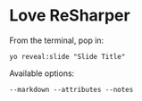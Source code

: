 
# Love ReSharper

From the terminal, pop in:

  ```yo reveal:slide "Slide Title"```

Available options:

 ```--markdown --attributes --notes```
